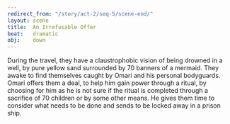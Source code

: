 ```yaml
---
redirect_from: "/story/act-2/seq-5/scene-end/"
layout: scene
title:  An Irrefusable Offer
beat:   dramatic
obj:    down
---
```



During the travel, they have a claustrophobic vision of being drowned in a well,
by pure yellow sand surrounded by 70 banners of a mermaid.
They awake to find themselves caught by Omari and his personal bodyguards.
Omari offers them a deal,
to help him gain power through a ritual,
by choosing for him as he is not sure if the ritual is completed through a sacrifice of 70 children or by some other means.
He gives them time to consider what needs to be done and sends to be locked away in a prison ship.









